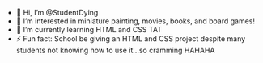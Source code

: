 - 👋 Hi, I’m @StudentDying
- 👀 I’m interested in miniature painting, movies, books, and board games!
- 🌱 I’m currently learning HTML and CSS TAT
- ⚡ Fun fact: School be giving an HTML and CSS project despite many students not knowing how to use it...so cramming HAHAHA

<!---
StudentDying/StudentDying is a ✨ special ✨ repository because its `README.md` (this file) appears on your GitHub profile.
You can click the Preview link to take a look at your changes.
--->
